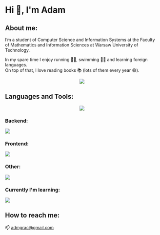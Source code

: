 # Hi 👋, I'm Adam 
## About me:
I’m a student of Computer Science and Information Systems at the Faculty of Mathematics and Information Sciences at Warsaw University of Technology.

In my spare time I enjoy running 🏃‍♂️, swimming 🏊‍♂️ and learning foreign languages. \
On top of that, I love reading books 📚 (lots of them every year 😄).

<p align="center">
  <img src="https://github-readme-stats.vercel.app/api?username=adamgracikowski&theme=vue-dark&show_icons=true&hide_border=true&count_private=false" />
</p>

## Languages and Tools:

<p align="center">
  <img src="https://github-readme-stats.vercel.app/api/top-langs/?username=adamgracikowski&langs_count=10&theme=vue-dark&show_icons=true&hide_border=true&layout=compact" />
</p>

### Backend:

<a href="https://skillicons.dev">
  <img src="https://skillicons.dev/icons?i=c,cpp,cs,py,dotnet,bash,linux,r,matlab,redis,mysql,sqlite&perline=6" />
</a>

### Frontend:

<a href="https://skillicons.dev">
  <img src="https://skillicons.dev/icons?i=html,css,ts,angular,tailwind,figma&perline=10" />
</a>

### Other:

<a href="https://skillicons.dev">
  <img src="https://skillicons.dev/icons?i=git,github,visualstudio,azure,postman&perline=10" />
</a>

### Currently I'm learning:

<a href="https://skillicons.dev">
  <img src="https://skillicons.dev/icons?i=flutter,dart,firebase,docker&perline=10" />
</a>

## How to reach me:
📫  admgrac@gmail.com
<!--
<p align="center">
  <img style="width: 50%" src="readme-banner.gif" alt="README Banner"/>
</p>
-->

